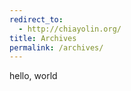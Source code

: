 ```yaml
---
redirect_to:
  - http://chiayolin.org/
title: Archives
permalink: /archives/
---
```


hello, world

